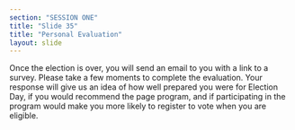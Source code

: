 ```yaml
---
section: "SESSION ONE"
title: "Slide 35"
title: "Personal Evaluation"
layout: slide
---
```


Once the election is over, you will send an email to you with a link to a survey.  Please take a few moments to complete the evaluation.  Your response will give us an idea of how well prepared you were for Election Day, if you would recommend the page program, and if participating in the program would make you more likely to register to vote when you are eligible.  
